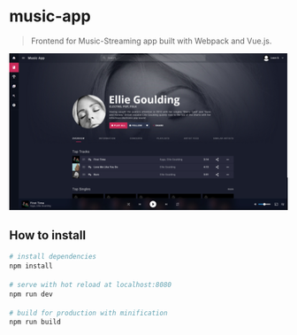 # music-app

> Frontend for Music-Streaming app built with Webpack and Vue.js.

![Showcase](static/images/showcase.jpg)

## How to install

``` bash
# install dependencies
npm install

# serve with hot reload at localhost:8080
npm run dev

# build for production with minification
npm run build
```
